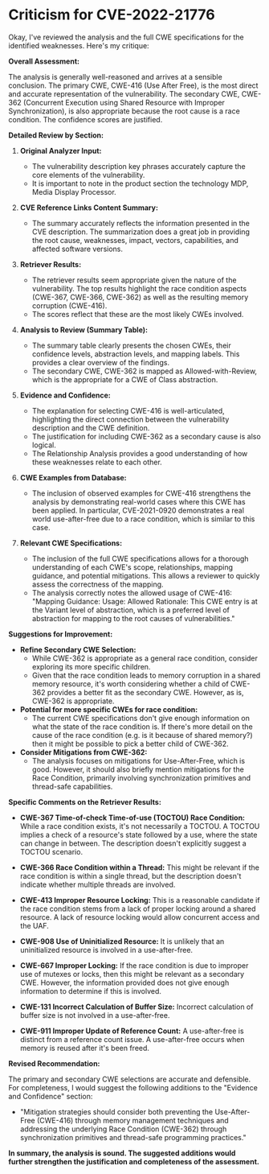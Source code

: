 # Criticism for CVE-2022-21776

Okay, I've reviewed the analysis and the full CWE specifications for the identified weaknesses. Here's my critique:

**Overall Assessment:**

The analysis is generally well-reasoned and arrives at a sensible conclusion. The primary CWE, CWE-416 (Use After Free), is the most direct and accurate representation of the vulnerability. The secondary CWE, CWE-362 (Concurrent Execution using Shared Resource with Improper Synchronization), is also appropriate because the root cause is a race condition. The confidence scores are justified.

**Detailed Review by Section:**

1.  **Original Analyzer Input:**
    *   The vulnerability description key phrases accurately capture the core elements of the vulnerability.
    *   It is important to note in the product section the technology MDP, Media Display Processor.

2.  **CVE Reference Links Content Summary:**
    *   The summary accurately reflects the information presented in the CVE description. The summarization does a great job in providing the root cause, weaknesses, impact, vectors, capabilities, and affected software versions.

3.  **Retriever Results:**
    *   The retriever results seem appropriate given the nature of the vulnerability. The top results highlight the race condition aspects (CWE-367, CWE-366, CWE-362) as well as the resulting memory corruption (CWE-416).
    *   The scores reflect that these are the most likely CWEs involved.

4.  **Analysis to Review (Summary Table):**
    *   The summary table clearly presents the chosen CWEs, their confidence levels, abstraction levels, and mapping labels. This provides a clear overview of the findings.
    *   The secondary CWE, CWE-362 is mapped as Allowed-with-Review, which is the appropriate for a CWE of Class abstraction.

5.  **Evidence and Confidence:**
    *   The explanation for selecting CWE-416 is well-articulated, highlighting the direct connection between the vulnerability description and the CWE definition.
    *   The justification for including CWE-362 as a secondary cause is also logical.
    *   The Relationship Analysis provides a good understanding of how these weaknesses relate to each other.

6.  **CWE Examples from Database:**
    *   The inclusion of observed examples for CWE-416 strengthens the analysis by demonstrating real-world cases where this CWE has been applied. In particular, CVE-2021-0920 demonstrates a real world use-after-free due to a race condition, which is similar to this case.

7.  **Relevant CWE Specifications:**
    *   The inclusion of the full CWE specifications allows for a thorough understanding of each CWE's scope, relationships, mapping guidance, and potential mitigations. This allows a reviewer to quickly assess the correctness of the mapping.
    *   The analysis correctly notes the allowed usage of CWE-416: "Mapping Guidance: Usage: Allowed Rationale: This CWE entry is at the Variant level of abstraction, which is a preferred level of abstraction for mapping to the root causes of vulnerabilities."

**Suggestions for Improvement:**

*   **Refine Secondary CWE Selection:**
    *   While CWE-362 is appropriate as a general race condition, consider exploring its more specific children.
    *   Given that the race condition leads to memory corruption in a shared memory resource, it's worth considering whether a child of CWE-362 provides a better fit as the secondary CWE. However, as is, CWE-362 is appropriate.
*   **Potential for more specific CWEs for race condition:**
    *   The current CWE specifications don't give enough information on what the state of the race condition is. If there's more detail on the cause of the race condition (e.g. is it because of shared memory?) then it might be possible to pick a better child of CWE-362.
*   **Consider Mitigations from CWE-362:**
    *   The analysis focuses on mitigations for Use-After-Free, which is good. However, it should also briefly mention mitigations for the Race Condition, primarily involving synchronization primitives and thread-safe capabilities.

**Specific Comments on the Retriever Results:**

*   **CWE-367 Time-of-check Time-of-use (TOCTOU) Race Condition:**  While a race condition exists, it's not necessarily a TOCTOU. A TOCTOU implies a check of a resource's state followed by a use, where the state can change in between. The description doesn't explicitly suggest a TOCTOU scenario.

*   **CWE-366 Race Condition within a Thread:** This might be relevant if the race condition is within a single thread, but the description doesn't indicate whether multiple threads are involved.

*   **CWE-413 Improper Resource Locking:** This is a reasonable candidate if the race condition stems from a lack of proper locking around a shared resource. A lack of resource locking would allow concurrent access and the UAF.

*   **CWE-908 Use of Uninitialized Resource:** It is unlikely that an uninitialized resource is involved in a use-after-free.

*   **CWE-667 Improper Locking:** If the race condition is due to improper use of mutexes or locks, then this might be relevant as a secondary CWE. However, the information provided does not give enough information to determine if this is involved.

*   **CWE-131 Incorrect Calculation of Buffer Size:** Incorrect calculation of buffer size is not involved in a use-after-free.
*   **CWE-911 Improper Update of Reference Count:** A use-after-free is distinct from a reference count issue. A use-after-free occurs when memory is reused after it's been freed.

**Revised Recommendation:**

The primary and secondary CWE selections are accurate and defensible. For completeness, I would suggest the following additions to the "Evidence and Confidence" section:

*   "Mitigation strategies should consider both preventing the Use-After-Free (CWE-416) through memory management techniques and addressing the underlying Race Condition (CWE-362) through synchronization primitives and thread-safe programming practices."

**In summary, the analysis is sound. The suggested additions would further strengthen the justification and completeness of the assessment.**